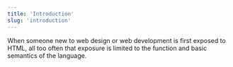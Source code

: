 ```yaml
---
title: 'Introduction'
slug: 'introduction'
---
```


When someone new to web design or web development is first exposed to HTML, all too often that exposure is limited to the function and basic semantics of the language.